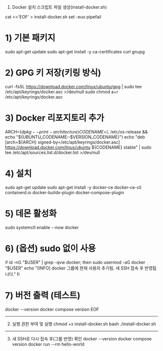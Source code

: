 1. Docker 설치 스크립트 파일 생성(install-docker.sh)

cat <<'EOF' > install-docker.sh
set -euo pipefail

# 1) 기본 패키지

sudo apt-get update
sudo apt-get install -y ca-certificates curl gnupg

# 2) GPG 키 저장(키링 방식)

curl -fsSL https://download.docker.com/linux/ubuntu/gpg | sudo tee /etc/apt/keyrings/docker.asc >/dev/null
sudo chmod a+r /etc/apt/keyrings/docker.asc

# 3) Docker 리포지토리 추가

ARCH=$(dpkg --print-architecture)
CODENAME=$(. /etc/os-release && echo "${UBUNTU_CODENAME:-$VERSION_CODENAME}")
echo "deb [arch=${ARCH} signed-by=/etc/apt/keyrings/docker.asc] https://download.docker.com/linux/ubuntu ${CODENAME} stable" | sudo tee /etc/apt/sources.list.d/docker.list >/dev/null

# 4) 설치

sudo apt-get update
sudo apt-get install -y docker-ce docker-ce-cli containerd.io docker-buildx-plugin docker-compose-plugin

# 5) 데몬 활성화

sudo systemctl enable --now docker

# 6) (옵션) sudo 없이 사용

if id -nG "$USER" | grep -qvw docker; then
  sudo usermod -aG docker "$USER"
echo "[INFO] docker 그룹에 현재 사용자 추가됨. 새 SSH 접속 후 반영됩니다."
fi

# 7) 버전 출력 (테스트)

docker --version
docker compose version
EOF

---

2. 실행 권한 부여 및 실행
   chmod +x install-docker.sh
   bash ./install-docker.sh

---

3. 새 SSH로 다시 접속 후(그룹 반영) 확인
   docker --version
   docker compose version
   docker run --rm hello-world
